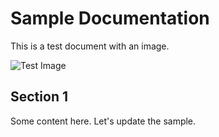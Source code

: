 # Sample Documentation

This is a test document with an image.

![Test Image](/docs/images/typewriter.jpg)

## Section 1
Some content here. Let's update the sample. 